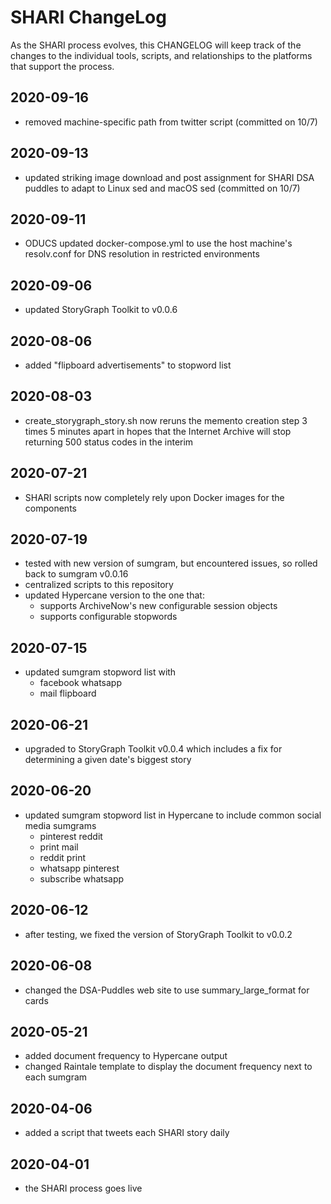 # SHARI ChangeLog

As the SHARI process evolves, this CHANGELOG will keep track of the changes to the individual tools, scripts, and relationships to the platforms that support the process.

## 2020-09-16

* removed machine-specific path from twitter script (committed on 10/7)

## 2020-09-13

* updated striking image download and post assignment for SHARI DSA puddles to adapt to Linux sed and macOS sed (committed on 10/7)

## 2020-09-11

* ODUCS updated docker-compose.yml to use the host machine's resolv.conf for DNS resolution in restricted environments

## 2020-09-06

* updated StoryGraph Toolkit to v0.0.6

## 2020-08-06

* added "flipboard advertisements" to stopword list

## 2020-08-03

* create_storygraph_story.sh now reruns the memento creation step 3 times 5 minutes apart in hopes that the Internet Archive will stop returning 500 status codes in the interim 

## 2020-07-21

* SHARI scripts now completely rely upon Docker images for the components

## 2020-07-19

* tested with new version of sumgram, but encountered issues, so rolled back to sumgram v0.0.16
* centralized scripts to this repository
* updated Hypercane version to the one that:
    * supports ArchiveNow's new configurable session objects
    * supports configurable stopwords

## 2020-07-15

* updated sumgram stopword list with
    * facebook whatsapp
    * mail flipboard

## 2020-06-21

* upgraded to StoryGraph Toolkit v0.0.4 which includes a fix for determining a given date's biggest story

## 2020-06-20

* updated sumgram stopword list in Hypercane to include common social media sumgrams
    * pinterest reddit
    * print mail
    * reddit print
    * whatsapp pinterest
    * subscribe whatsapp

## 2020-06-12

* after testing, we fixed the version of StoryGraph Toolkit to v0.0.2

## 2020-06-08

* changed the DSA-Puddles web site to use summary_large_format for cards

## 2020-05-21

* added document frequency to Hypercane output
* changed Raintale template to display the document frequency next to each sumgram

## 2020-04-06

* added a script that tweets each SHARI story daily

## 2020-04-01

* the SHARI process goes live
